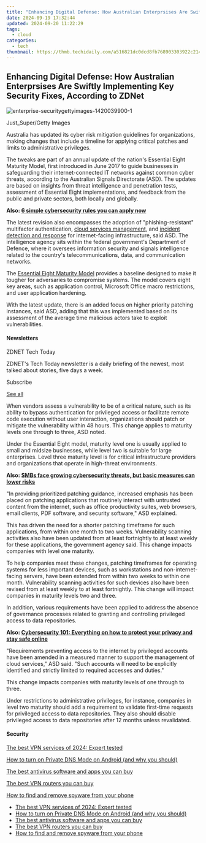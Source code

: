 ```yaml
---
title: "Enhancing Digital Defense: How Australian Enterprsises Are Swiftly Implementing Key Security Fixes, According to ZDNet"
date: 2024-09-19 17:32:44
updated: 2024-09-20 11:22:29
tags:
  - cloud
categories:
  - tech
thumbnail: https://thmb.techidaily.com/a516821dc0dcd8fb768903303922c214d1ad710be56ca1c3f04be97b27b5dc47.jpg
---
```


## Enhancing Digital Defense: How Australian Enterprsises Are Swiftly Implementing Key Security Fixes, According to ZDNet

![enterprise-securitygettyimages-1420039900-1](https://www.zdnet.com/a/img/resize/fdeb7796f79b592c79a267565d94cfd5191a858f/2023/11/27/94d82a14-4085-4a4e-95c7-7e0665b307a3/enterprise-securitygettyimages-1420039900-1.jpg?auto=webp&width=1280)

Just\_Super/Getty Images

Australia has updated its cyber risk mitigation guidelines for organizations, making changes that include a timeline for applying critical patches and limits to administrative privileges. 

The tweaks are part of an annual update of the nation's Essential Eight Maturity Model, first introduced in June 2017 to guide businesses in safeguarding their internet-connected IT networks against common cyber threats, according to the Australian Signals Directorate (ASD). The updates are based on insights from threat intelligence and penetration tests, assessment of Essential Eight implementations, and feedback from the public and private sectors, both locally and globally.

**Also: [6 simple cybersecurity rules you can apply now](https://www.zdnet.com/article/6-simple-cybersecurity-rules-you-can-apply-now/)**

The latest revision also encompasses the adoption of "phishing-resistant" multifactor authentication, [cloud services management](https://www.zdnet.com/article/australia-releases-cloud-security-guides-for-smbs/), and [incident detection and response](https://www.zdnet.com/article/australia-seeks-stiffer-penalty-for-data-breaches-amidst-spate-of-security-incidents/) for internet-facing infrastructure, said ASD. The intelligence agency sits within the federal government's Department of Defence, where it oversees information security and signals intelligence related to the country's telecommunications, data, and communication networks. 

The [Essential Eight Maturity Model](https://www.cyber.gov.au/resources-business-and-government/essential-cyber-security/essential-eight/essential-eight-explained) provides a baseline designed to make it tougher for adversaries to compromise systems. The model covers eight key areas, such as application control, Microsoft Office macro restrictions, and user application hardening. 

With the latest update, there is an added focus on higher priority patching instances, said ASD, adding that this was implemented based on its assessment of the average time malicious actors take to exploit vulnerabilities. 

#### Newsletters

ZDNET Tech Today

ZDNET's Tech Today newsletter is a daily briefing of the newest, most talked about stories, five days a week.

 Subscribe

[See all](https://www.zdnet.com/newsletters/)

When vendors assess a vulnerability to be of a critical nature, such as its ability to bypass authentication for privileged access or facilitate remote code execution without user interaction, organizations should patch or mitigate the vulnerability within 48 hours. This change applies to maturity levels one through to three, ASD noted. 

Under the Essential Eight model, maturity level one is usually applied to small and midsize businesses, while level two is suitable for large enterprises. Level three maturity level is for critical infrastructure providers and organizations that operate in high-threat environments. 

**Also: [SMBs face growing cybersecurity threats, but basic measures can lower risks](https://www.zdnet.com/article/smbs-face-growing-cybersecurity-threats-but-basic-measures-can-lower-risks/)**

"In providing prioritized patching guidance, increased emphasis has been placed on patching applications that routinely interact with untrusted content from the internet, such as office productivity suites, web browsers, email clients, PDF software, and security software," ASD explained. 

This has driven the need for a shorter patching timeframe for such applications, from within one month to two weeks. Vulnerability scanning activities also have been updated from at least fortnightly to at least weekly for these applications, the government agency said. This change impacts companies with level one maturity.

To help companies meet these changes, patching timeframes for operating systems for less important devices, such as workstations and non-internet-facing servers, have been extended from within two weeks to within one month. Vulnerability scanning activities for such devices also have been revised from at least weekly to at least fortnightly. This change will impact companies in maturity levels two and three. 

In addition, various requirements have been applied to address the absence of governance processes related to granting and controlling privileged access to data repositories. 

**Also: [Cybersecurity 101: Everything on how to protect your privacy and stay safe online](https://www.zdnet.com/article/cybersecurity-101-everything-on-how-to-protect-your-privacy-and-stay-safe-online/)**

"Requirements preventing access to the internet by privileged accounts have been amended in a measured manner to support the management of cloud services," ASD said. "Such accounts will need to be explicitly identified and strictly limited to required accesses and duties."

This change impacts companies with maturity levels of one through to three. 

Under restrictions to administrative privileges, for instance, companies in level two maturity should add a requirement to validate first-time requests for privileged access to data repositories. They also should disable privileged access to data repositories after 12 months unless revalidated. 

#### Security

[The best VPN services of 2024: Expert tested](https://www.zdnet.com/article/best-vpn/ "The best VPN services of 2024: Expert tested")

[How to turn on Private DNS Mode on Android (and why you should)](https://www.zdnet.com/article/how-to-turn-on-private-dns-mode-on-android-and-why-you-should/ "How to turn on Private DNS Mode on Android (and why you should)")

[The best antivirus software and apps you can buy](https://www.zdnet.com/article/best-antivirus/ "The best antivirus software and apps you can buy")

[The best VPN routers you can buy](https://www.zdnet.com/article/best-vpn-router/ "The best VPN routers you can buy")

[How to find and remove spyware from your phone](https://www.zdnet.com/article/how-to-find-and-remove-spyware-from-your-phone/ "How to find and remove spyware from your phone")

* [The best VPN services of 2024: Expert tested](https://www.zdnet.com/article/best-vpn/ "The best VPN services of 2024: Expert tested")
* [How to turn on Private DNS Mode on Android (and why you should)](https://www.zdnet.com/article/how-to-turn-on-private-dns-mode-on-android-and-why-you-should/ "How to turn on Private DNS Mode on Android (and why you should)")
* [The best antivirus software and apps you can buy](https://www.zdnet.com/article/best-antivirus/ "The best antivirus software and apps you can buy")
* [The best VPN routers you can buy](https://www.zdnet.com/article/best-vpn-router/ "The best VPN routers you can buy")
* [How to find and remove spyware from your phone](https://www.zdnet.com/article/how-to-find-and-remove-spyware-from-your-phone/ "How to find and remove spyware from your phone")

<ins class="adsbygoogle"
     style="display:block"
     data-ad-format="autorelaxed"
     data-ad-client="ca-pub-7571918770474297"
     data-ad-slot="1223367746"></ins>



<ins class="adsbygoogle"
     style="display:block"
     data-ad-client="ca-pub-7571918770474297"
     data-ad-slot="8358498916"
     data-ad-format="auto"
     data-full-width-responsive="true"></ins>
